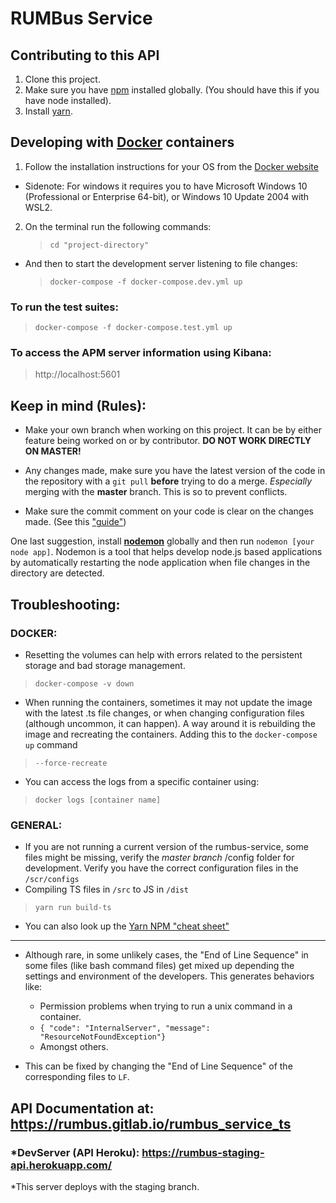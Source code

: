 # RUMBus Service

## Contributing to  this API

1. Clone this project.
2. Make sure you have [npm](https://www.npmjs.org/) installed globally. (You should have this if you have node installed).
3. Install [yarn](https://yarnpkg.com/en/docs/getting-started).

## Developing with [Docker](https://docs.docker.com/get-started/) containers
1. Follow the installation instructions for your OS from the [Docker website](https://docs.docker.com/get-started/#install-docker-desktop)
* Sidenote: For windows it requires you to have Microsoft Windows 10 (Professional or Enterprise 64-bit), or Windows 10 Update 2004 with WSL2.
2. On the terminal run the following commands:
   >`cd "project-directory"`
- And then to start the development server listening to file changes:
   >`docker-compose -f docker-compose.dev.yml up`

### To run the test suites:
   >`docker-compose -f docker-compose.test.yml up`

### To access the APM server information using Kibana:
 > http://localhost:5601

## Keep in mind (Rules):
- Make your own branch when working on this project. It can be by either feature being worked on or by contributor. **DO NOT WORK DIRECTLY ON MASTER!**

- Any changes made, make sure you have the latest version of the code in the repository with a `git pull` **before** trying to do a merge. *Especially* merging with the **master** branch. This is so to prevent conflicts. 
- Make sure the commit comment on your code is clear on the changes made. (See this ["guide"](https://chris.beams.io/posts/git-commit/))

One last suggestion, install [**nodemon**](https://nodemon.io/) globally and then run `nodemon [your node app]`. Nodemon is a tool that helps develop node.js based applications by automatically restarting the node application when file changes in the directory are detected.

## Troubleshooting:
### DOCKER:
- Resetting the volumes can help with errors related to the persistent storage and bad storage management.
> `docker-compose -v down`
- When running the containers, sometimes it may not update the image with the latest .ts file changes, or when changing configuration files (although uncommon, it can happen). A way around it is rebuilding the image and recreating the containers. Adding this to the `docker-compose up` command
> `--force-recreate`
- You can access the logs from a specific container using:
> `docker logs [container name]` 
### GENERAL:
- If you are not running a current version of the rumbus-service, some files might be missing, verify the _master branch_ /config folder for development. Verify you have the correct configuration files in the `/scr/configs` 
- Compiling TS files in `/src` to JS in `/dist`
> `yarn run build-ts`

- You can also look up the [Yarn NPM "cheat sheet"](https://devhints.io/yarn)
---
- Although rare, in some unlikely cases, the "End of Line Sequence" in some files (like bash command files) get mixed up depending the settings and environment of the developers. This generates behaviors like:
   - Permission problems when trying to run a unix command in a container.
   - ``{
    "code": "InternalServer",
    "message": "ResourceNotFoundException"}``
   - Amongst others.

- This can be fixed by changing the "End of Line Sequence" of the corresponding files to ``LF``.
## API Documentation at: https://rumbus.gitlab.io/rumbus_service_ts
### *DevServer (API Heroku): https://rumbus-staging-api.herokuapp.com/
*This server deploys with the staging branch.